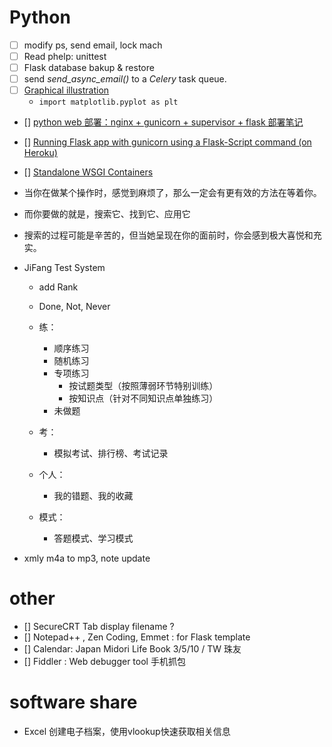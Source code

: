 ﻿# Python

- [ ] modify ps, send email, lock mach
- [ ] Read phelp: unittest
- [ ] Flask database bakup & restore
- [ ] send *send_async_email()* to a *Celery* task queue.
- [ ] [Graphical illustration](http://docs.scipy.org/doc/numpy/reference/generated/numpy.linspace.html)
    * `import matplotlib.pyplot as plt` 

- [] [python web 部署：nginx + gunicorn + supervisor + flask 部署笔记](https://www.textarea.com/rsj217/python-web-bushu-nginx-gunicorn-supervisor-flask-bushu-biji-107/)


- [] [Running Flask app with gunicorn using a Flask-Script command (on Heroku)](http://devblog.michalski.im/2013/01/06/running-flask-app-with-gunicorn-using-a-flask-script-command-on-heroku/)
- [] [Standalone WSGI Containers](http://flask.pocoo.org/docs/0.10/deploying/wsgi-standalone/#gunicorn)

* 当你在做某个操作时，感觉到麻烦了，那么一定会有更有效的方法在等着你。
* 而你要做的就是，搜索它、找到它、应用它
* 搜索的过程可能是辛苦的，但当她呈现在你的面前时，你会感到极大喜悦和充实。

* JiFang Test System
    * add Rank
    * Done, Not, Never
    
    * 练：
        * 顺序练习
        * 随机练习
        * 专项练习
            * 按试题类型（按照薄弱环节特别训练）
            * 按知识点（针对不同知识点单独练习）
        * 未做题
    * 考：
        * 模拟考试、排行榜、考试记录
    * 个人：
        * 我的错题、我的收藏
        
    * 模式：
        * 答题模式、学习模式
    
* xmly m4a to mp3, note update

# other
- [] SecureCRT Tab display filename ?
- [] Notepad++ , Zen Coding, Emmet : for Flask template
- [] Calendar: Japan Midori Life Book 3/5/10 / TW 珠友
- [] Fiddler : Web debugger tool 手机抓包


# software share

* Excel 创建电子档案，使用vlookup快速获取相关信息